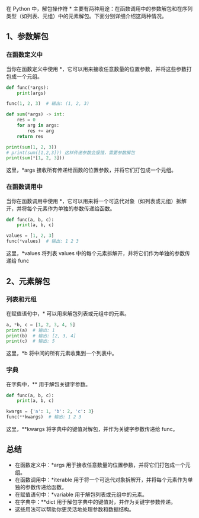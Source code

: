 在 Python 中，解包操作符 * 主要有两种用途：在函数调用中的参数解包和在序列类型（如列表、元组）中的元素解包。下面分别详细介绍这两种情况。
## 1、参数解包
### 在函数定义中
当你在函数定义中使用 *，它可以用来接收任意数量的位置参数，并将这些参数打包成一个元组。
```python
def func(*args):
    print(args)

func(1, 2, 3)  # 输出: (1, 2, 3)

def sum(*args) -> int:
    res = 0
    for arg in args:
        res += arg
    return res

print(sum(1, 2, 3))
# print(sum([1,2,3])) 这样传递参数会报错，需要参数解包
print(sum(*[1, 2, 3]))
```
这里，*args 接收所有传递给函数的位置参数，并将它们打包成一个元组。

### 在函数调用中
当你在函数调用中使用 *，它可以用来将一个可迭代对象（如列表或元组）拆解开，并将每个元素作为单独的参数传递给函数。

```python
def func(a, b, c):
    print(a, b, c)

values = [1, 2, 3]
func(*values)  # 输出: 1 2 3
```
这里，*values 将列表 values 中的每个元素拆解开，并将它们作为单独的参数传递给 func


## 2、元素解包
### 列表和元组
在赋值语句中，* 可以用来解包列表或元组中的元素。
```python
a, *b, c = [1, 2, 3, 4, 5]
print(a)  # 输出: 1
print(b)  # 输出: [2, 3, 4]
print(c)  # 输出: 5
```
这里，*b 将中间的所有元素收集到一个列表中。

### 字典
在字典中，** 用于解包关键字参数。

```python
def func(a, b, c):
    print(a, b, c)

kwargs = {'a': 1, 'b': 2, 'c': 3}
func(**kwargs)  # 输出: 1 2 3
```
这里，**kwargs 将字典中的键值对解包，并作为关键字参数传递给 func。

## 总结
* 在函数定义中：*args 用于接收任意数量的位置参数，并将它们打包成一个元组。
* 在函数调用中：*iterable 用于将一个可迭代对象拆解开，并将每个元素作为单独的参数传递给函数。
* 在赋值语句中：*variable 用于解包列表或元组中的元素。
* 在字典中：**dict 用于解包字典中的键值对，并作为关键字参数传递。
* 这些用法可以帮助你更灵活地处理参数和数据结构。